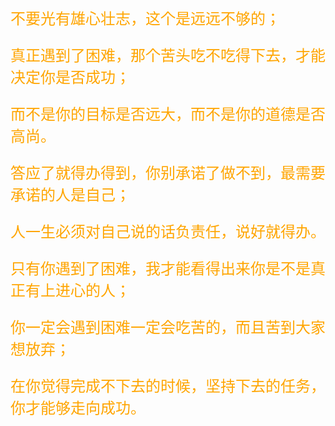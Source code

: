 <p><font size=5 color=Orange>
<br></br>
<br></br>
<br></br>




不要光有雄心壮志，这个是远远不够的；

真正遇到了困难，那个苦头吃不吃得下去，才能决定你是否成功；

而不是你的目标是否远大，而不是你的道德是否高尚。

答应了就得办得到，你别承诺了做不到，最需要承诺的人是自己；

人一生必须对自己说的话负责任，说好就得办。

只有你遇到了困难，我才能看得出来你是不是真正有上进心的人；

你一定会遇到困难一定会吃苦的，而且苦到大家想放弃；

在你觉得完成不下去的时候，坚持下去的任务，你才能够走向成功。
</font>
</p>
